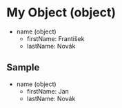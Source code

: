 # My Object (object)

- name (object)
    - firstName: František
    - lastName: Novák

## Sample

- name (object)
    - firstName: Jan
    - lastName: Novák
